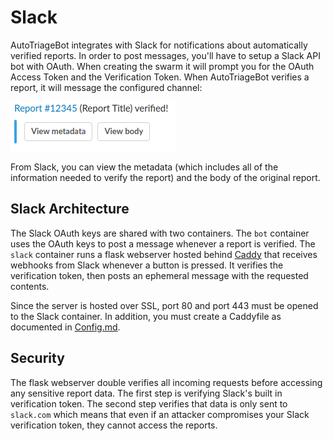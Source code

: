 # Slack

AutoTriageBot integrates with Slack for notifications about automatically verified reports. In order to post messages, you'll have to setup a Slack API bot with OAuth. When creating the swarm it will prompt you for the OAuth Access Token and the Verification Token. When AutoTriageBot verifies a report, it will message the configured channel:

![Slack](SlackMessage.png)

From Slack, you can view the metadata (which includes all of the information needed to verify the report) and the body of the original report. 

## Slack Architecture

The Slack OAuth keys are shared with two containers. The `bot` container uses the OAuth keys to post a message whenever a report is verified. The `slack` container runs a flask webserver hosted behind [Caddy](https://caddyserver.com/) that receives webhooks from Slack whenever a button is pressed. It verifies the verification token, then posts an ephemeral message with the requested contents. 

Since the server is hosted over SSL, port 80 and port 443 must be opened to the Slack container. In addition, you must create a Caddyfile as documented in [Config.md](Config.md). 

## Security

The flask webserver double verifies all incoming requests before accessing any sensitive report data. The first step is verifying Slack's built in verification token. The second step verifies that data is only sent to `slack.com` which means that even if an attacker compromises your Slack verification token, they cannot access the reports. 